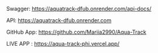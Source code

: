 Swagger: https://aquatrack-dfub.onrender.com/api-docs/

API: https://aquatrack-dfub.onrender.com

GitHub App: https://github.com/Mariia2990/Aqua-Track

LIVE APP : https://aqua-track-phi.vercel.app/
